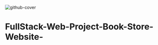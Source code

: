 ![github-cover](https://github.com/najmunnaharhira/FullStack-Web-Project-Book-Store-Website-/assets/107489391/e51d2ce1-862d-4e91-bc18-71994bf9cd0f)
# FullStack-Web-Project-Book-Store-Website-


